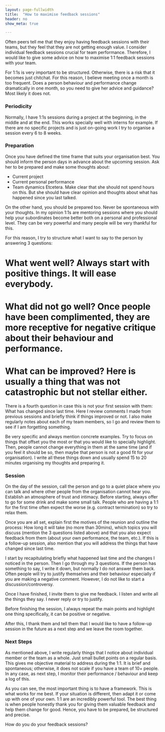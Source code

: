 ```yaml
---
layout: page-fullwidth
title:  "How to maximise feedback sessions"
header: no
show_meta: true

---
```


Often peers tell me that they enjoy having feedback sessions with their teams, but they feel that they are not getting enough value. I consider individual feedback sessions crucial for team performance. Therefore, I would like to give some advice on how to maximise 1:1 feedback sessions with your team.

For 1:1s is very important to be structured. Otherwise, there is a risk that it becomes just chitchat. For this reason, I believe meeting once a month is too frequent. Does a person behaviour and performance change dramatically in one month, so you need to give her advice and guidance? Most likely it does not.

### Periodicity

Normally, I have 1:1s sessions during a project at the beginning, in the middle and at the end. This works specially well with interns for example. If there are no specific projects and is just on-going work I try to organise a session every 6 to 8 weeks.

### Preparation

Once you have defined the time frame that suits your organisation best. You should inform the person days in advance about the upcoming session. Ask her to be prepared and make some thoughts about:

- Current project
- Current personal performance
- Team dynamics
Etcetera. Make clear that she should not spend hours on this. But she should have clear opinion and thoughts about what has happened since you last talked.

On the other hand, you should be prepared too. Never be spontaneous with your thoughts. In my opinion 1:1s are mentoring sessions where you should help your subordinates become better both on a personal and professional level. They can be very powerful and many people will be very thankful for this.

For this reason, I try to structure what I want to say to the person by answering 3 questions:

# What went well? Always start with positive things. It will ease everybody.
# What did not go well? Once people have been complimented, they are more receptive for negative critique about their behaviour and performance.
# What can be improved? Here is usually a thing that was not catastrophic but not stellar either.

There is a fourth question in case this is not your first session with them: What has changed since last time. Here I review comments I made from previous sessions and briefly think if things improved or not. I also make regularly notes about each of my team members, so I go and review them to see if I am forgetting something.

Be very specific and always mention concrete examples. Try to focus on things that offset you the most or that you would like to specially highlight. Then, people cannot change everything in them at the same time (and if you feel it should be so, then maybe that person is not a good fit for your organisation). I write all these things down and usually spend 15 to 20 minutes organising my thoughts and preparing it.

### Session

On the day of the session, call the person and go to a quiet place where you can talk and where other people from the organisation cannot hear you. Establish an atmosphere of trust and intimacy. Before starting, always offer to go for some drink and make some small talk. People who are having a 1:1 for the first time often expect the worse (e.g. contract termination) so try to relax them.

Once you are all set, explain first the motives of the reunion and outline the process: How long it will take (no more than 30mins), which topics you will discuss (mention the 3 questions listed above) and that you also expect feedback from them (about your own performance, the team, etc.). If this is a follow-up session, also mention that you will address the things that have changed since last time.

I start by recapitulating briefly what happened last time and the changes I noticed in the person. Then I go through my 3 questions. If the person has something to say, I write it down, but normally I do not answer them back. Often people will try to justify themselves and their behaviour especially if you are making a negative comment. However, I do not like to start a discussion/controversy.

Once I have finished, I invite them to give me feedback. I listen and write all the things they say. I never reply or try to justify.

Before finishing the session, I always repeat the main points and highlight one thing specifically, it can be positive or negative.

After this, I thank them and tell them that I would like to have a follow-up session in the future as a next step and we leave the room together.

### Next Steps

As mentioned above, I write regularly things that I notice about individual member or the team as a whole. Just small bullet points on a regular basis. This gives me objective material to address during the 1:1. It is brief and spontaneous; otherwise, it does not scale if you have a team of 10+ people. In any case, as next step, I monitor their performance / behaviour and keep a log of this.

As you can see, the most important thing is to have a framework. This is what works for me best. If your situation is different, then adapt it or come up with one of your own. 1:1 are an incredibly powerful tool. The best thing is when people honestly thank you for giving them valuable feedback and help them change for good. Hence, you have to be prepared, be structured and precise.

How do you do your feedback sessions?